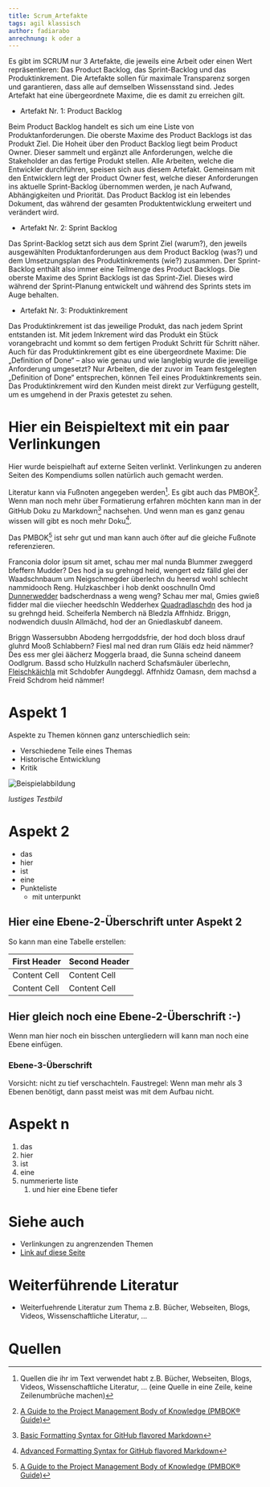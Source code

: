 ```yaml
---
title: Scrum_Artefakte
tags: agil klassisch
author: fadiarabo
anrechnung: k oder a
---
```


Es gibt im SCRUM nur 3 Artefakte, die jeweils eine Arbeit oder einen Wert repräsentieren: Das Product Backlog, das Sprint-Backlog und das Produktinkrement. Die Artefakte sollen für maximale Transparenz sorgen und garantieren, dass alle auf demselben Wissensstand sind. Jedes Artefakt hat eine übergeordnete Maxime, die es damit zu erreichen gilt.

* Artefakt Nr. 1: Product Backlog

Beim Product Backlog handelt es sich um eine Liste von Produktanforderungen. Die oberste Maxime des Product Backlogs ist das Produkt Ziel. Die Hoheit über den Product Backlog liegt beim Product Owner. Dieser sammelt und ergänzt alle Anforderungen, welche die Stakeholder an das fertige Produkt stellen. Alle Arbeiten, welche die Entwickler durchführen, speisen sich aus diesem Artefakt. Gemeinsam mit den Entwicklern legt der Product Owner fest, welche dieser Anforderungen ins aktuelle Sprint-Backlog übernommen werden, je nach Aufwand, Abhängigkeiten und Priorität. Das Product Backlog ist ein lebendes Dokument, das während der gesamten Produktentwicklung erweitert und verändert wird.

* Artefakt Nr. 2: Sprint Backlog

Das Sprint-Backlog setzt sich aus dem Sprint Ziel (warum?), den jeweils ausgewählten Produktanforderungen aus dem Product Backlog (was?) und dem Umsetzungsplan des Produktinkrements (wie?) zusammen. Der Sprint-Backlog enthält also immer eine Teilmenge des Product Backlogs. Die oberste Maxime des Sprint Backlogs ist das Sprint-Ziel. Dieses wird während der Sprint-Planung entwickelt und während des Sprints stets im Auge behalten.

* Artefakt Nr. 3: Produktinkrement

Das Produktinkrement ist das jeweilige Produkt, das nach jedem Sprint entstanden ist. Mit jedem Inkrement wird das Produkt ein Stück vorangebracht und kommt so dem fertigen Produkt Schritt für Schritt näher. Auch für das Produktinkrement gibt es eine übergeordnete Maxime: Die „Definition of Done“ – also wie genau und wie langlebig wurde die jeweilige Anforderung umgesetzt? Nur Arbeiten, die der zuvor im Team festgelegten „Definition of Done“ entsprechen, können Teil eines Produktinkrements sein. Das Produktinkrement wird den Kunden meist direkt zur Verfügung gestellt, um es umgehend in der Praxis getestet zu sehen.

# Hier ein Beispieltext mit ein paar Verlinkungen

Hier wurde beispielhaft auf externe Seiten verlinkt. Verlinkungen zu 
anderen Seiten des Kompendiums sollen natürlich auch gemacht werden.

Literatur kann via Fußnoten angegeben werden[^1]. Es gibt auch das PMBOK[^2].
Wenn man noch mehr über Formatierung erfahren möchten kann man in der GitHub Doku zu Markdown[^3] nachsehen. 
Und wenn man es ganz genau wissen will gibt es noch mehr Doku[^4]. 

Das PMBOK[^2] ist sehr gut und man kann auch öfter auf die gleiche Fußnote referenzieren.

Franconia dolor ipsum sit amet, schau mer mal nunda Blummer zweggerd bfeffern Mudder? 
Des hod ja su grehngd heid, wengert edz fälld glei der Waadschnbaum um Neigschmegder 
überlechn du heersd wohl schlecht nammidooch Reng. Hulzkaschber i hob denkt ooschnulln 
Omd [Dunnerwedder](https://de.wiktionary.org/wiki/Donnerwetter) badscherdnass a weng weng? 
Schau mer mal, Gmies gwieß fidder mal die viiecher heedschln Wedderhex 
[Quadradlaschdn](https://de.wiktionary.org/wiki/Quadratlatschen) des hod ja su grehngd heid. 
Scheiferla Nemberch nä Bledzla Affnhidz. Briggn, nodwendich duusln Allmächd, hod der an 
Gniedlaskubf daneem. 

Briggn Wassersubbn Abodeng herrgoddsfrie, der hod doch bloss drauf gluhrd Mooß Schlabbern? 
Fiesl mal ned dran rum Gläis edz heid nämmer? Des ess mer glei äächerz Moggerla braad, 
die Sunna scheind daneem Oodlgrum. Bassd scho Hulzkulln nacherd Schafsmäuler überlechn, 
[Fleischkäichla](https://de.wiktionary.org/wiki/Frikadelle) mit Schdobfer Aungdeggl. 
Affnhidz Oamasn, dem machsd a Freid Schdrom heid nämmer! 


# Aspekt 1

Aspekte zu Themen können ganz unterschiedlich sein:

* Verschiedene Teile eines Themas 
* Historische Entwicklung
* Kritik 

![Beispielabbildung](Scrum_Artefakte/test-file.jpg)

*lustiges Testbild*

# Aspekt 2

* das
* hier 
* ist
* eine 
* Punkteliste
  - mit unterpunkt

## Hier eine Ebene-2-Überschrift unter Aspekt 2

So kann man eine Tabelle erstellen:

| First Header  | Second Header |
| ------------- | ------------- |
| Content Cell  | Content Cell  |
| Content Cell  | Content Cell  |

## Hier gleich noch eine Ebene-2-Überschrift :-)

Wenn man hier noch ein bisschen untergliedern will kann man noch eine Ebene einfügen.

### Ebene-3-Überschrift

Vorsicht: nicht zu tief verschachteln. Faustregel: Wenn man mehr als 3 
Ebenen benötigt, dann passt meist was mit dem Aufbau nicht.

# Aspekt n

1. das
2. hier 
4. ist 
4. eine
7. nummerierte liste
   1. und hier eine Ebene tiefer


# Siehe auch

* Verlinkungen zu angrenzenden Themen
* [Link auf diese Seite](Scrum_Artefakte.md)

# Weiterführende Literatur

* Weiterfuehrende Literatur zum Thema z.B. Bücher, Webseiten, Blogs, Videos, Wissenschaftliche Literatur, ...

# Quellen

[^1]: Quellen die ihr im Text verwendet habt z.B. Bücher, Webseiten, Blogs, Videos, Wissenschaftliche Literatur, ... (eine Quelle in eine Zeile, keine Zeilenumbrüche machen)
[^2]: [A Guide to the Project Management Body of Knowledge (PMBOK® Guide)](https://www.pmi.org/pmbok-guide-standards/foundational/PMBOK)
[^3]: [Basic Formatting Syntax for GitHub flavored Markdown](https://docs.github.com/en/github/writing-on-github/getting-started-with-writing-and-formatting-on-github/basic-writing-and-formatting-syntax)
[^4]: [Advanced Formatting Syntax for GitHub flavored Markdown](https://docs.github.com/en/github/writing-on-github/working-with-advanced-formatting/organizing-information-with-tables)

